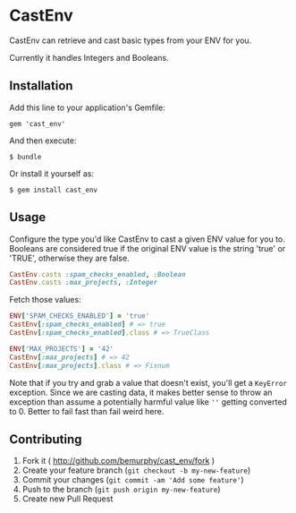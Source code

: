 # CastEnv

CastEnv can retrieve and cast basic types from your ENV for you.

Currently it handles Integers and Booleans.

## Installation

Add this line to your application's Gemfile:

    gem 'cast_env'

And then execute:

    $ bundle

Or install it yourself as:

    $ gem install cast_env

## Usage

Configure the type you'd like CastEnv to cast a given ENV
value for you to.  Booleans are considered true if the original
ENV value is the string 'true' or 'TRUE', otherwise they are false.

```ruby
CastEnv.casts :spam_checks_enabled, :Boolean
CastEnv.casts :max_projects, :Integer
```

Fetch those values:

```ruby
ENV['SPAM_CHECKS_ENABLED'] = 'true'
CastEnv[:spam_checks_enabled] # => true
CastEnv[:spam_checks_enabled].class # => TrueClass

ENV['MAX_PROJECTS'] = '42'
CastEnv[:max_projects] # => 42
CastEnv[:max_projects].class # => Fixnum
```

Note that if you try and grab a value that doesn't exist, you'll get
a `KeyError` exception.  Since we are casting data, it makes better sense
to throw an exception than assume a potentially harmful value like `''` getting
converted to 0.  Better to fail fast than fail weird here.


## Contributing

1. Fork it ( http://github.com/bemurphy/cast_env/fork )
2. Create your feature branch (`git checkout -b my-new-feature`)
3. Commit your changes (`git commit -am 'Add some feature'`)
4. Push to the branch (`git push origin my-new-feature`)
5. Create new Pull Request
